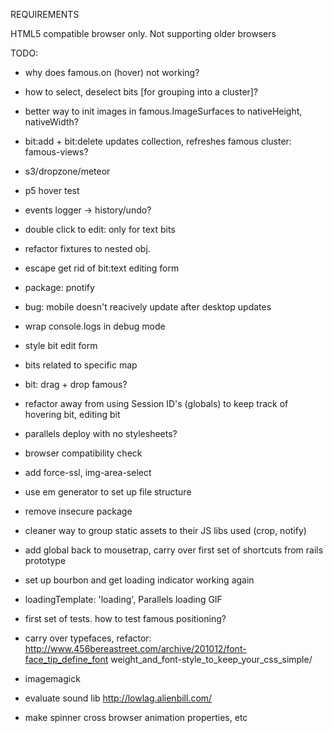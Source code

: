 REQUIREMENTS

HTML5 compatible browser only. Not supporting older browsers



TODO:



- why does famous.on (hover) not working?
- how to select, deselect bits [for grouping into a cluster]?

- better way to init images in famous.ImageSurfaces to nativeHeight, nativeWidth?
- bit:add + bit:delete updates collection, refreshes famous cluster: famous-views?

- s3/dropzone/meteor
- p5 hover test

- events logger -> history/undo?

- double click to edit: only for text bits
- refactor fixtures to nested obj. 
- escape get rid of bit:text editing form
- package: pnotify
- bug: mobile doesn't reacively update after desktop updates
- wrap console.logs in debug mode
- style bit edit form
- bits related to specific map
- bit: drag + drop famous?
- refactor away from using Session ID's (globals) to keep track of hovering bit, editing bit
- parallels deploy with no stylesheets?
- browser compatibility check
- add force-ssl, img-area-select
- use em generator to set up file structure
- remove insecure package
- cleaner way to group static assets to their JS libs used (crop, notify)
- add global back to mousetrap, carry over first set of shortcuts from rails prototype
- set up bourbon and get loading indicator working again
- loadingTemplate: 'loading', Parallels loading GIF

- first set of tests. how to test famous positioning?
- carry over typefaces, refactor: http://www.456bereastreet.com/archive/201012/font-face_tip_define_font weight_and_font-style_to_keep_your_css_simple/

- imagemagick



- evaluate sound lib http://lowlag.alienbill.com/

- make spinner cross browser animation properties, etc


